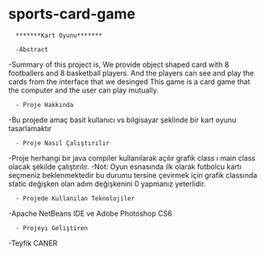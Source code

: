 # sports-card-game
      *******Kart Oyunu*******
      
      -Abstract
-Summary of this project is, We provide object shaped card with 8 footballers and 8 basketball
players. And the players can see and play the cards from the interface that we desinged This game
is a card game that the computer and the user can play mutually.

      - Proje Hakkında
-Bu projede amaç basit kullanıcı vs bilgisayar şeklinde bir kart oyunu tasarlamaktır

      - Proje Nasıl Çalıştırılır
-Proje herhangi bir java compiler kullanılarak açılır grafik class ı main class olacak şekilde 
çalıştırılır.
-Not: Oyun esnasında ilk olarak futbolcu kartı seçmeniz beklenmektedir bu durumu tersine çevirmek 
için grafik classında static değişken olan adım değişkenini 0 yapmanız yeterlidir.

      - Projede Kullanılan Teknolojiler
-Apache NetBeans IDE ve Adobe Photoshop CS6

      - Projeyi Geliştiren
-Teyfik CANER
